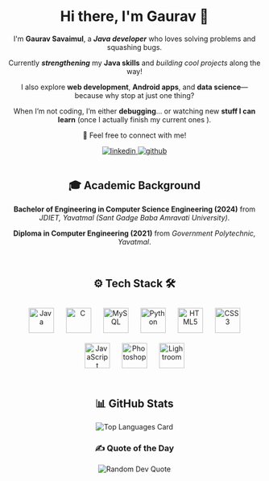 <h1 align="center">Hi there, I'm Gaurav 👋</h1>

<div align="center">
  <p>I'm <strong>Gaurav Savaimul</strong>, a <strong><em>Java developer</em></strong> who loves solving problems and squashing bugs.</p>

  <p> Currently <strong><em>strengthening</strong></em> my <strong>Java skills</strong> and <em>building cool projects</em> along the way! </p>

  <p> I also explore <strong>web development</strong>, <strong>Android apps</strong>, and <strong>data science</strong>—because why stop at just one thing? </p>

  <p> When I’m not coding, I’m either <strong>debugging</strong>… or watching new <strong>stuff I can learn</strong> (once I actually finish my current ones ).</p>

  <p>📩 Feel free to connect with me!</p>

  <div align="center">
    <a href="https://in.linkedin.com/in/gaurav-savaimul" target="_blank">
      <img src="https://img.shields.io/badge/linkedin-%231E77B5.svg?&style=for-the-badge&logo=linkedin&logoColor=white" alt="linkedin" />
    </a>
    <a href="https://github.com/gaurav-savaimul" target="_blank">
      <img src="https://img.shields.io/badge/github-%2324292e.svg?&style=for-the-badge&logo=github&logoColor=white" alt="github" />
    </a>  
  </div>
</div>

<br/>

<h2 align="center">🎓 Academic Background</h2>

<div align="center">
  <p> <strong>Bachelor of Engineering in Computer Science Engineering (2024)</strong> from <em>JDIET, Yavatmal (Sant Gadge Baba Amravati University)</em>.</p>
  <p> <strong>Diploma in Computer Engineering (2021)</strong> from <em>Government Polytechnic, Yavatmal</em>.</p>
</div>

<br/>

<h2 align="center">⚙️ Tech Stack 🛠️</h2>

<div align="center">
  <a href="https://www.java.com/" target="_blank"><img style="margin: 10px" src="https://profilinator.rishav.dev/skills-assets/java-original-wordmark.svg" alt="Java" height="50" /></a>  
  <a href="https://www.cprogramming.com/" target="_blank"><img style="margin: 10px" src="https://profilinator.rishav.dev/skills-assets/c-original.svg" alt="C" height="50" /></a>  
  <a href="https://www.mysql.com/" target="_blank"><img style="margin: 10px" src="https://profilinator.rishav.dev/skills-assets/mysql-original-wordmark.svg" alt="MySQL" height="50" /></a>  
  <a href="https://www.python.org/" target="_blank"><img style="margin: 10px" src="https://profilinator.rishav.dev/skills-assets/python-original.svg" alt="Python" height="50" /></a>  
  <a href="https://en.wikipedia.org/wiki/HTML5" target="_blank"><img style="margin: 10px" src="https://profilinator.rishav.dev/skills-assets/html5-original-wordmark.svg" alt="HTML5" height="50" /></a>  
  <a href="https://www.w3schools.com/css/" target="_blank"><img style="margin: 10px" src="https://profilinator.rishav.dev/skills-assets/css3-original-wordmark.svg" alt="CSS3" height="50" /></a>  
  <a href="https://www.javascript.com/" target="_blank"><img style="margin: 10px" src="https://profilinator.rishav.dev/skills-assets/javascript-original.svg" alt="JavaScript" height="50" /></a>  
  <a href="https://www.adobe.com/in/products/photoshop.html" target="_blank"><img style="margin: 10px" src="https://profilinator.rishav.dev/skills-assets/photoshop-plain.svg" alt="Photoshop" height="50" /></a>  
  <a href="https://www.adobe.com/products/photoshop-lightroom.html" target="_blank"><img style="margin: 10px" src="https://profilinator.rishav.dev/skills-assets/lightroom.png" alt="Lightroom" height="50" /></a>
</div>

<br/>

<h2 align="center">📊 GitHub Stats</h2>

<div align="center">
  <img src="https://github-readme-stats.vercel.app/api/top-langs/?username=gaurav-savaimul&layout=compact&theme=dark" alt="Top Languages Card">
</div>

<h3 align="center">✍️ Quote of the Day</h3>

<div align="center">
  <img src="https://quotes-github-readme.vercel.app/api?type=horizontal&theme=light" alt="Random Dev Quote">
</div>
